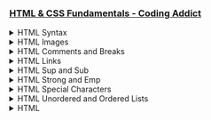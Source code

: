### [HTML & CSS Fundamentals - Coding Addict](https://www.codingaddict.io/l/products)

<details>
  <summary>HTML Syntax</summary>

### html_css\index.html

```html
<!DOCTYPE html>
<html lang="en">
  <head>
    <meta charset="UTF-8" />
    <meta name="viewport" content="width=device-width, initial-scale=1.0" />
    <title>First Webpage</title>
  </head>
  <body>
    <h1>Welcome to My First Webpage</h1>
    <p>This is a paragraph of text on my webpage.</p>
    <p>This is another paragraph with more information.</p>
    <p>
      Lorem ipsum dolor, sit amet consectetur adipisicing elit. Debitis
      cupiditate modi cum iste quam nulla, voluptatibus assumenda placeat magnam
      odit vel omnis, nemo, enim excepturi eos veritatis vero quia. Ipsum natus
      sint beatae tempora! Molestias nulla accusamus exercitationem pariatur,
      voluptate quibusdam sequi quasi ipsa odio aspernatur corporis. Dolor,
      laudantium quas.
    </p>
  </body>
</html>
```

<img width="2091" height="1440" alt="image" src="https://github.com/user-attachments/assets/e3c9ab6b-a8ea-4ff6-b3d7-55b548586295" />

</details>

<details>
  <summary>HTML Images</summary>

### html_css\index.html

```html
<!DOCTYPE html>
<html lang="en">
  <head>
    <meta charset="UTF-8" />
    <meta name="viewport" content="width=device-width, initial-scale=1.0" />
    <title>First Webpage</title>
  </head>
  <body>
    <h1>Welcome to My First Webpage</h1>
    <img src="./img/udemy.jpeg" width="300" height="150" alt="udemy image" />
    <img src="./img/udemy2.png" width="300" height="150" alt="udemy image 2" />
    <img src="./img/laptop.jpeg" width="420" height="280" alt="laptop image" />
    <p>This is a paragraph of text on my webpage.</p>
    <p>This is another paragraph with more information.</p>
    <p>
      Lorem ipsum dolor, sit amet consectetur adipisicing elit. Debitis
      cupiditate modi cum iste quam nulla, voluptatibus assumenda placeat magnam
      odit vel omnis, nemo, enim excepturi eos veritatis vero quia. Ipsum natus
      sint beatae tempora! Molestias nulla accusamus exercitationem pariatur,
      voluptate quibusdam sequi quasi ipsa odio aspernatur corporis. Dolor,
      laudantium quas.
    </p>
  </body>
</html>
```

<img width="2217" height="1440" alt="image" src="https://github.com/user-attachments/assets/0c82d48f-b5e8-4b7d-9382-99db88da9941" />
<img width="1470" height="1070" alt="image" src="https://github.com/user-attachments/assets/7d45a5c3-d0dd-4b1b-9b28-af8ed168e155" />

</details>

<details>
  <summary>HTML Comments and Breaks</summary>

### html_css\index.html

```html
<!DOCTYPE html>
<html lang="en">
  <head>
    <meta charset="UTF-8" />
    <meta name="viewport" content="width=device-width, initial-scale=1.0" />
    <title>First Webpage</title>
  </head>
  <body>
    <!-- This is a comment -->
    <h1>Welcome to My First Webpage</h1>
    <!-- Udemy Logos -->
    <img src="./img/udemy.jpeg" width="300" height="150" alt="udemy image" />
    <img src="./img/udemy2.png" width="300" height="150" alt="udemy image 2" />
    <!-- Laptop Logo -->
    <img src="./img/laptop.jpeg" width="420" height="280" alt="laptop image" />
    <p>This is a paragraph of text on my webpage.</p>
    <p>This is another paragraph with more information.</p>
    <p>
      <!-- This is a Lorem Ipsum placeholder -->
      Lorem ipsum dolor, sit amet consectetur adipisicing elit. <br />
      Debitis cupiditate modi cum iste quam nulla, voluptatibus assumenda
      placeat magnam odit vel omnis, nemo, enim excepturi eos veritatis vero
      quia. <br />
      Ipsum natus sint beatae tempora! <br />
      Molestias nulla accusamus exercitationem pariatur, voluptate quibusdam
      sequi quasi ipsa odio aspernatur corporis. <br />
      Dolor, laudantium quas.
    </p>
  </body>
</html>

```

<img width="2217" height="1440" alt="image" src="https://github.com/user-attachments/assets/03645dad-3aac-4cac-b794-3193da4a1391" />
<img width="1470" height="1070" alt="image" src="https://github.com/user-attachments/assets/a79e08d1-2cb6-42ce-aa98-1f42228fe8b8" />

</details>

<details>
  <summary>HTML Links</summary>

### html_css\index.html

```html
<!DOCTYPE html>
<html lang="en">
  <head>
    <meta charset="UTF-8" />
    <meta name="viewport" content="width=device-width, initial-scale=1.0" />
    <title>First Webpage</title>
  </head>
  <body>
    <p id="home">Top of page.</p>
    <!-- External Google Link -->
    <a href="https://www.google.com" target="_blank" rel="noopener">Google</a>
    <!-- External Facebook Link -->
    <a href="https://www.facebook.com" target="_blank" rel="noopener">Facebook</a>
    <br />
    <!-- Internal About Us Link -->
    <a href="./about.html">About Us</a>
    <br />
    <!-- Same page Link -->
    <a href="#featured-projects">Featured Projects</a>

    <h1>Welcome to My First Webpage</h1>

    <!-- Laptop Logo -->
    <a href="https://www.google.com" target="_blank" rel="noopener">
      <img
        src="./img/laptop.jpeg"
        width="420"
        height="280"
        alt="laptop image"
      />
    </a>
    <p>
      <!-- This is a Lorem Ipsum placeholder -->
      Lorem ipsum dolor, sit amet consectetur adipisicing elit. <br />
      Debitis cupiditate modi cum iste quam nulla, voluptatibus assumenda
      placeat magnam odit vel omnis, nemo, enim excepturi eos veritatis vero
      quia. <br />
      Lorem ipsum dolor sit amet consectetur adipisicing elit. Magni illum ullam
      vero facere beatae culpa unde! Magnam veniam non dignissimos culpa eaque.
      <br />
      Voluptatum quidem mollitia hic unde cupiditate nesciunt ipsa harum iste.
      <br />
      Cumque amet, suscipit voluptatem aut omnis laboriosam itaque perferendis
      nobis tempora necessitatibus quas excepturi sint cupiditate, in eos?
    </p>

    <h2 id="featured-projects">Featured Projects</h2>
    <p>Here are some of my featured projects:</p>
    <ul>
      <li>Project 1: Personal Website</li>
      <li>Project 2: Portfolio</li>
      <li>Project 3: Blog</li>
    </ul>
    <a href="#home">Back to Top</a>
  </body>
</html>

```

<img width="2217" height="1512" alt="image" src="https://github.com/user-attachments/assets/ef9b8282-0c08-41bf-8780-04caf87d12e2" />
<img width="1470" height="1070" alt="image" src="https://github.com/user-attachments/assets/64f94f8b-c262-4c7e-bad9-563ae4e6a1a0" />
<img width="1585" height="1164" alt="image" src="https://github.com/user-attachments/assets/57ed635a-8a08-4566-82de-cfc5b11ef531" />

</details>

<details>
  <summary>HTML Sup and Sub</summary>

### html_css\index.html

```html
<!DOCTYPE html>
<html lang="en">
  <head>
    <meta charset="UTF-8" />
    <meta name="viewport" content="width=device-width, initial-scale=1.0" />
    <title>First Webpage</title>
  </head>
  <body>
    <!-- Sup and Sub -->
    <h2>Superscript and Subscript</h2>
    <p>
      This is an example of <sup>superscript</sup> text and this is an example
      of <sub>subscript</sub> text.
    </p>
  </body>
</html>
```

<img width="1585" height="1164" alt="image" src="https://github.com/user-attachments/assets/d66beaa3-721e-4b92-882e-d9a5595da304" />
<img width="2560" height="1540" alt="image" src="https://github.com/user-attachments/assets/82b467f5-2ad0-43bf-a2b9-da7d92bb9c76" />

</details>

<details>
  <summary>HTML Strong and Emp</summary>

### html_css\index.html

```html
<!DOCTYPE html>
<html lang="en">
  <head>
    <meta charset="UTF-8" />
    <meta name="viewport" content="width=device-width, initial-scale=1.0" />
    <title>First Webpage</title>
  </head>
  <body>
    <!-- Strong and Emphasis -->
    <h2>Strong and Emphasis</h2>
    <p>
      This is an example of <strong>strong</strong> text and this is an example
      of <em>emphasized</em> text.
    </p>
  </body>
</html>
```

<img width="1585" height="1164" alt="image" src="https://github.com/user-attachments/assets/750e9e7f-c0e9-462e-944b-575c9e1e2bf4" />
<img width="2560" height="1540" alt="image" src="https://github.com/user-attachments/assets/fcc8e168-67e9-4b26-befa-52a28d7e5e83" />

</details>

<details>
  <summary>HTML Special Characters</summary>

### html_css\index.html

```html
<!DOCTYPE html>
<html lang="en">
  <head>
    <meta charset="UTF-8" />
    <meta name="viewport" content="width=device-width, initial-scale=1.0" />
    <title>First Webpage</title>
  </head>
  <body>
    <!-- Special characters -->
    <h2>Special Characters</h2>
    <p>
      This is an example of a paragraph with a special character: &copy; 2023 My
      Website. All rights reserved.
    </p>
    <p>
      Here is another special character: &hearts; (heart symbol) and &euro;
      (Euro symbol).
    </p>
  </body>
</html>

```

<img width="1585" height="1164" alt="image" src="https://github.com/user-attachments/assets/57ad5089-7b77-47e9-9b95-5b95c613e212" />
<img width="2560" height="1540" alt="image" src="https://github.com/user-attachments/assets/31e66148-8223-435b-89fc-53cb72402d51" />

</details>

<details>
  <summary>HTML Unordered and Ordered Lists</summary>

### html_css\index.html

```html

```

</details>













<details>
  <summary>HTML</summary>

### html_css\index.html

```html

```

</details>









